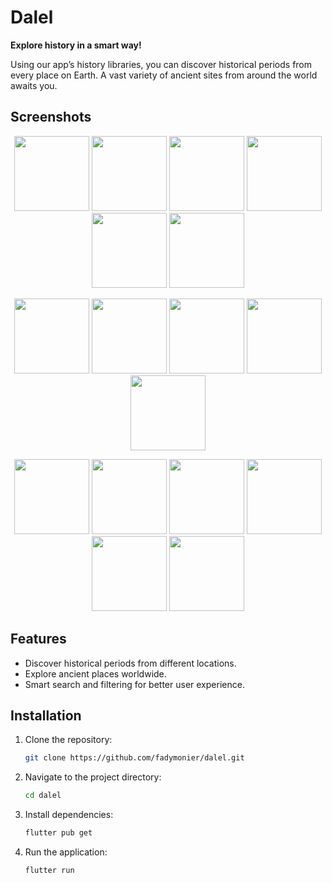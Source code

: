 # Dalel

**Explore history in a smart way!**

Using our app’s history libraries, you can discover historical periods from every place on Earth. A vast variety of ancient sites from around the world awaits you.

## Screenshots

<p align="center">
  <img src="https://github.com/user-attachments/assets/bb7a78bf-bb06-4cbb-a847-b00392620cb4" width="120" /> <!-- Splash -->
  <img src="https://github.com/user-attachments/assets/6bd38a7d-839e-42bf-af06-3db7e6573b98" width="120" /> <!-- Sign In -->
  <img src="https://github.com/user-attachments/assets/6ef4e837-1667-4534-9fd7-d6bea276efdf" width="120" /> <!-- Sign Up -->
  <img src="https://github.com/user-attachments/assets/1ba187dd-ac6e-4ee9-95c5-3ea1a3ebc7cf" width="120" /> <!-- Home -->
  <img src="https://github.com/user-attachments/assets/ac1d460b-9f26-4ce5-a65f-72d4ebfbc93f" width="120" /> <!-- Profile -->
  <img src="https://github.com/user-attachments/assets/fd01b47d-2fbc-4841-89c2-dabe3d8868f3" width="120" /> <!-- My Cart -->
</p>

<p align="center">
  <img src="https://github.com/user-attachments/assets/04050378-46d5-41a7-ab96-18bdd8ff9410" width="120" /> <!-- Bazar -->
  <img src="https://github.com/user-attachments/assets/8614c4ca-0e0b-4e75-a40e-99ec38a66ddf" width="120" /> <!-- Period -->
  <img src="https://github.com/user-attachments/assets/4eefb70a-6b0f-45c3-bce8-7e4aba6219dd" width="120" /> <!-- Search 1 -->
  <img src="https://github.com/user-attachments/assets/65c9746f-34b5-45f6-8d5a-f4159d4cd2af" width="120" /> <!-- Search -->
  <img src="https://github.com/user-attachments/assets/0067a17f-bc1f-4e6b-8fef-85b6fbfa6fa6" width="120" /> <!-- Onboarding 3 -->
</p>

<p align="center">
  <img src="https://github.com/user-attachments/assets/63b447b1-4bcb-4630-8c8c-47c61de3e7d1" width="120" /> <!-- Onboarding 2 -->
  <img src="https://github.com/user-attachments/assets/bf544232-bda7-4250-92d5-d66e506ead92" width="120" /> <!-- Onboarding 1 -->
  <img src="https://github.com/user-attachments/assets/4a5af260-e10d-48b0-b603-054c6c25f7b1" width="120" /> <!-- Forgot Password -->
  <img src="https://github.com/user-attachments/assets/2051f5de-f0db-4c63-8c18-bc4da378ead3" width="120" /> <!-- Verify 1 -->
  <img src="https://github.com/user-attachments/assets/7803650a-57b8-48f0-9157-10c7a80110a9" width="120" /> <!-- Verify -->
  <img src="https://github.com/user-attachments/assets/26262a09-cc0d-4702-afde-48bc89dd47c6" width="120" /> <!-- Success -->
</p>

## Features
- Discover historical periods from different locations.
- Explore ancient places worldwide.
- Smart search and filtering for better user experience.

## Installation
1. Clone the repository:
   ```sh
   git clone https://github.com/fadymonier/dalel.git
   ```
2. Navigate to the project directory:
   ```sh
   cd dalel
   ```
3. Install dependencies:
   ```sh
   flutter pub get
   ```
4. Run the application:
   ```sh
   flutter run
   ```


